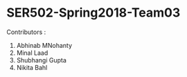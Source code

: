 # SER502-Spring2018-Team03

Contributors :

1) Abhinab MNohanty
2) Minal Laad
3) Shubhangi Gupta
4) Nikita Bahl
